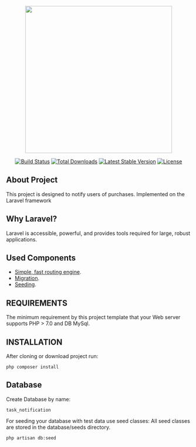 <p align="center"><img src="https://res.cloudinary.com/dtfbvvkyp/image/upload/v1566331377/laravel-logolockup-cmyk-red.svg" width="400"></p>

<p align="center">
<a href="https://travis-ci.org/laravel/framework"><img src="https://travis-ci.org/laravel/framework.svg" alt="Build Status"></a>
<a href="https://packagist.org/packages/laravel/framework"><img src="https://poser.pugx.org/laravel/framework/d/total.svg" alt="Total Downloads"></a>
<a href="https://packagist.org/packages/laravel/framework"><img src="https://poser.pugx.org/laravel/framework/v/stable.svg" alt="Latest Stable Version"></a>
<a href="https://packagist.org/packages/laravel/framework"><img src="https://poser.pugx.org/laravel/framework/license.svg" alt="License"></a>
</p>

## About Project

This project is designed to notify users of purchases. 
Implemented on the Laravel framework

## Why Laravel?

Laravel is accessible, powerful, and provides tools required for large, robust applications.

## Used Components
- [Simple, fast routing engine](https://laravel.com/docs/routing).
- [Migration](https://laravel.com/docs/7.x/migrations).
- [Seeding](https://laravel.com/docs/7.x/seeding).


REQUIREMENTS
------------

The minimum requirement by this project template that your Web server supports PHP > 7.0 and DB MySql.

INSTALLATION
------------

After cloning or download project run:

 ~~~
 php composer install
 ~~~

## Database

Create Database by name:
 ~~~
 task_notification
 ~~~

For seeding your database with test data use seed classes:
All seed classes are stored in the database/seeds directory.

 ~~~
php artisan db:seed
 ~~~
